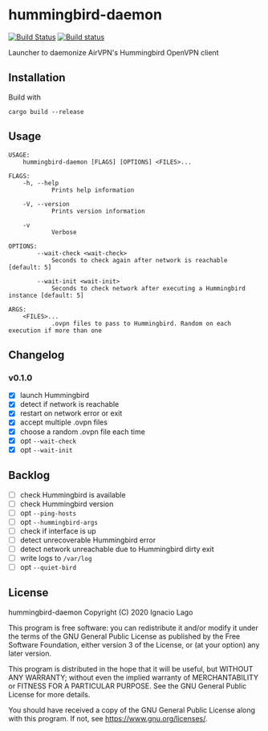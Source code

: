 # hummingbird-daemon

[![Build Status](https://travis-ci.org/ignlg/hummingbird-daemon.svg?branch=master)](https://travis-ci.org/ignlg/hummingbird-daemon) [![Build status](https://ci.appveyor.com/api/projects/status/r4xe4v6x7qeke2r8?svg=true)](https://ci.appveyor.com/project/ignlg/hummingbird-daemon)

Launcher to daemonize AirVPN's Hummingbird OpenVPN client

## Installation

Build with

```
cargo build --release
```

## Usage

```
USAGE:
    hummingbird-daemon [FLAGS] [OPTIONS] <FILES>...

FLAGS:
    -h, --help
            Prints help information

    -V, --version
            Prints version information

    -v
            Verbose

OPTIONS:
        --wait-check <wait-check>
            Seconds to check again after network is reachable [default: 5]

        --wait-init <wait-init>
            Seconds to check network after executing a Hummingbird instance [default: 5]

ARGS:
    <FILES>...
            .ovpn files to pass to Hummingbird. Random on each execution if more than one
```

## Changelog

### v0.1.0

- [x] launch Hummingbird
- [x] detect if network is reachable
- [x] restart on network error or exit
- [x] accept multiple .ovpn files
- [x] choose a random .ovpn file each time
- [x] opt `--wait-check`
- [x] opt `--wait-init`

## Backlog

- [ ] check Hummingbird is available
- [ ] check Hummingbird version
- [ ] opt `--ping-hosts`
- [ ] opt `--hummingbird-args`
- [ ] check if interface is up
- [ ] detect unrecoverable Hummingbird error
- [ ] detect network unreachable due to Hummingbird dirty exit
- [ ] write logs to `/var/log`
- [ ] opt `--quiet-bird`

## License

hummingbird-daemon
Copyright (C) 2020 Ignacio Lago

This program is free software: you can redistribute it and/or modify
it under the terms of the GNU General Public License as published by
the Free Software Foundation, either version 3 of the License, or
(at your option) any later version.

This program is distributed in the hope that it will be useful,
but WITHOUT ANY WARRANTY; without even the implied warranty of
MERCHANTABILITY or FITNESS FOR A PARTICULAR PURPOSE. See the
GNU General Public License for more details.

You should have received a copy of the GNU General Public License
along with this program. If not, see <https://www.gnu.org/licenses/>.

